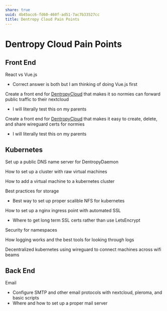 ```yaml
---
share: true
uuid: 4b45acc6-fd60-460f-ad51-7ac7b33527cc
title: Dentropy Cloud Pain Points
---
```

# Dentropy Cloud Pain Points
Front End
---------

React vs Vue.js

*   Correct answer is both but I am thinking of doing Vue.js first

Create a front end for [DentropyCloud](https://gitlab.com/dentropy/DentropyCloud) that makes it so normies can forward public traffic to their nextcloud

*   I will literally test this on my parents

Create a front end for [DentropyCloud](https://gitlab.com/dentropy/DentropyCloud) that makes it easy to create, delete, and share wireguard certs for normies

*   I will literally test this on my parents

Kubernetes
----------

Set up a public DNS name server for DentropyDaemon

How to set up a cluster with raw virtual machines

How to add a virtual machine to a kubernetes cluster

Best practices for storage

*   Best way to set up proper scalible NFS for kubernetes

How to set up a nginx ingress point with automated SSL

*   Where to get long term SSL certs rather than use LetsEncrypt

Security for namespaces

How logging works and the best tools for looking through logs

Decentralized kubernetes using wireguard to connect machines across wifi beams

Back End
--------

Email

*   Configure SMTP and other email protocols with nextcloud, pleroma, and basic scripts
*   Where and how to set up a proper mail server